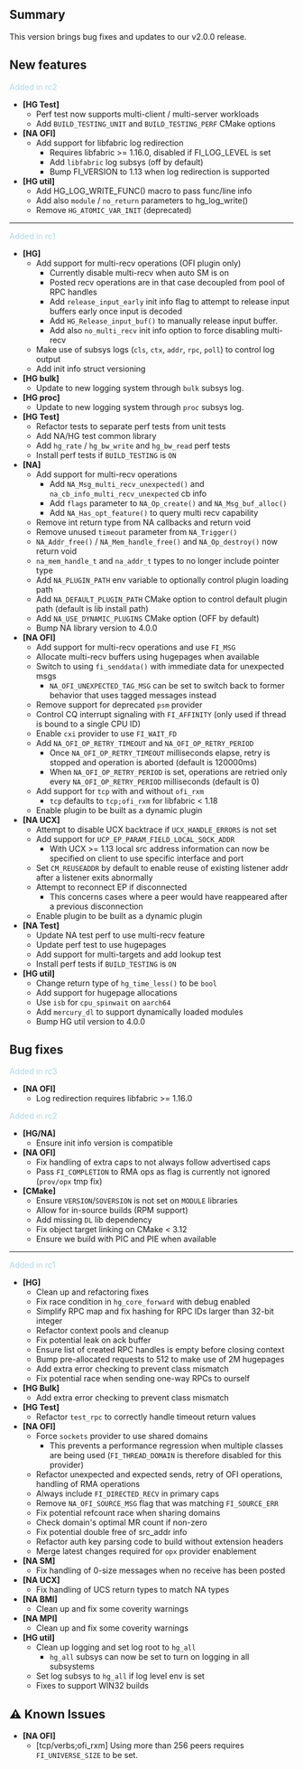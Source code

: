 ## Summary

This version brings bug fixes and updates to our v2.0.0 release.

## New features

<span style="color:lightblue">Added in rc2</span>

- __[HG Test]__
    - Perf test now supports multi-client / multi-server workloads
    - Add `BUILD_TESTING_UNIT` and `BUILD_TESTING_PERF` CMake options
- __[NA OFI]__
    - Add support for libfabric log redirection
        - Requires libfabric >= 1.16.0, disabled if FI_LOG_LEVEL is set
        - Add `libfabric` log subsys (off by default)
        - Bump FI_VERSION to 1.13 when log redirection is supported
- __[HG util]__
    - Add HG_LOG_WRITE_FUNC() macro to pass func/line info
    - Add also `module` / `no_return` parameters to hg_log_write()
    - Remove `HG_ATOMIC_VAR_INIT` (deprecated)

---
<span style="color:lightblue">Added in rc1

- __[HG]__
    - Add support for multi-recv operations (OFI plugin only)
        - Currently disable multi-recv when auto SM is on
        - Posted recv operations are in that case decoupled from pool of RPC handles
        - Add `release_input_early` init info flag to attempt to release input buffers early once input is decoded
        - Add `HG_Release_input_buf()` to manually release input buffer.
        - Add also `no_multi_recv` init info option to force disabling multi-recv
    - Make use of subsys logs (`cls`, `ctx`, `addr`, `rpc`, `poll`) to control log output
    - Add init info struct versioning
- __[HG bulk]__
    - Update to new logging system through `bulk` subsys log.
- __[HG proc]__
    - Update to new logging system through `proc` subsys log.
- __[HG Test]__
    - Refactor tests to separate perf tests from unit tests
    - Add NA/HG test common library
    - Add `hg_rate` / `hg_bw_write` and `hg_bw_read` perf tests
    - Install perf tests if `BUILD_TESTING` is `ON`
- __[NA]__
    - Add support for multi-recv operations
        - Add `NA_Msg_multi_recv_unexpected()` and `na_cb_info_multi_recv_unexpected` cb info
        - Add `flags` parameter to `NA_Op_create()` and `NA_Msg_buf_alloc()`
        - Add `NA_Has_opt_feature()` to query multi recv capability
    - Remove int return type from NA callbacks and return void
    - Remove unused `timeout` parameter from `NA_Trigger()`
    - `NA_Addr_free()` / `NA_Mem_handle_free()` and `NA_Op_destroy()` now return void
    - `na_mem_handle_t` and `na_addr_t` types to no longer include pointer type
    - Add `NA_PLUGIN_PATH` env variable to optionally control plugin loading path
    - Add `NA_DEFAULT_PLUGIN_PATH` CMake option to control default plugin path (default is lib install path)
    - Add `NA_USE_DYNAMIC_PLUGINS` CMake option (OFF by default)
    - Bump NA library version to 4.0.0
- __[NA OFI]__
    - Add support for multi-recv operations and use `FI_MSG`
    - Allocate multi-recv buffers using hugepages when available
    - Switch to using `fi_senddata()` with immediate data for unexpected msgs
        - `NA_OFI_UNEXPECTED_TAG_MSG` can be set to switch back to former behavior that uses tagged messages instead
    - Remove support for deprecated `psm` provider
    - Control CQ interrupt signaling with `FI_AFFINITY` (only used if thread is bound to a single CPU ID)
    - Enable `cxi` provider to use `FI_WAIT_FD`
    - Add `NA_OFI_OP_RETRY_TIMEOUT` and `NA_OFI_OP_RETRY_PERIOD`
        - Once `NA_OFI_OP_RETRY_TIMEOUT` milliseconds elapse, retry is stopped and operation is aborted (default is 120000ms)
        - When `NA_OFI_OP_RETRY_PERIOD` is set, operations are retried only every `NA_OFI_OP_RETRY_PERIOD` milliseconds (default is 0)
    - Add support for `tcp` with and without `ofi_rxm`
        - `tcp` defaults to `tcp;ofi_rxm` for libfabric < 1.18
    - Enable plugin to be built as a dynamic plugin
- __[NA UCX]__
    - Attempt to disable UCX backtrace if `UCX_HANDLE_ERRORS` is not set
    - Add support for `UCP_EP_PARAM_FIELD_LOCAL_SOCK_ADDR`
        - With UCX >= 1.13 local src address information can now be specified on client to use specific interface and port
    - Set `CM_REUSEADDR` by default to enable reuse of existing listener addr after a listener exits abnormally
    - Attempt to reconnect EP if disconnected
        - This concerns cases where a peer would have reappeared after a previous disconnection
    - Enable plugin to be built as a dynamic plugin
- __[NA Test]__
    - Update NA test perf to use multi-recv feature
    - Update perf test to use hugepages
    - Add support for multi-targets and add lookup test
    - Install perf tests if `BUILD_TESTING` is `ON`
- __[HG util]__
    - Change return type of `hg_time_less()` to be `bool`
    - Add support for hugepage allocations
    - Use `isb` for `cpu_spinwait` on `aarch64`
    - Add `mercury_dl` to support dynamically loaded modules
    - Bump HG util version to 4.0.0

## Bug fixes

<span style="color:lightblue">Added in rc3</span>

- __[NA OFI]__
    - Log redirection requires libfabric >= 1.16.0

<span style="color:lightblue">Added in rc2</span>

- __[HG/NA]__
    - Ensure init info version is compatible
- __[NA OFI]__
    - Fix handling of extra caps to not always follow advertised caps
    - Pass `FI_COMPLETION` to RMA ops as flag is currently not ignored (`prov/opx` tmp fix)
- __[CMake]__
    - Ensure `VERSION`/`SOVERSION` is not set on `MODULE` libraries
    - Allow for in-source builds (RPM support)
    - Add missing `DL` lib dependency
    - Fix object target linking on CMake < 3.12
    - Ensure we build with PIC and PIE when available

---
<span style="color:lightblue">Added in rc1

- __[HG]__
    - Clean up and refactoring fixes
    - Fix race condition in `hg_core_forward` with debug enabled
    - Simplify RPC map and fix hashing for RPC IDs larger than 32-bit integer
    - Refactor context pools and cleanup
    - Fix potential leak on ack buffer
    - Ensure list of created RPC handles is empty before closing context
    - Bump pre-allocated requests to 512 to make use of 2M hugepages
    - Add extra error checking to prevent class mismatch
    - Fix potential race when sending one-way RPCs to ourself
- __[HG Bulk]__
    - Add extra error checking to prevent class mismatch
- __[HG Test]__
    - Refactor `test_rpc` to correctly handle timeout return values
- __[NA OFI]__
    - Force `sockets` provider to use shared domains
        - This prevents a performance regression when multiple classes are being used (`FI_THREAD_DOMAIN` is therefore disabled for this provider)
    - Refactor unexpected and expected sends, retry of OFI operations, handling of RMA operations
    - Always include `FI_DIRECTED_RECV` in primary caps
    - Remove `NA_OFI_SOURCE_MSG` flag that was matching `FI_SOURCE_ERR`
    - Fix potential refcount race when sharing domains
    - Check domain's optimal MR count if non-zero
    - Fix potential double free of src_addr info
    - Refactor auth key parsing code to build without extension headers
    - Merge latest changes required for `opx` provider enablement
- __[NA SM]__
    -  Fix handling of 0-size messages when no receive has been posted
- __[NA UCX]__
    - Fix handling of UCS return types to match NA types
- __[NA BMI]__
    - Clean up and fix some coverity warnings
- __[NA MPI]__
    - Clean up and fix some coverity warnings
- __[HG util]__
    - Clean up logging and set log root to `hg_all`
        - `hg_all` subsys can now be set to turn on logging in all subsystems
    - Set log subsys to `hg_all` if log level env is set
    - Fixes to support WIN32 builds

## :warning: Known Issues

- __[NA OFI]__
    - [tcp/verbs;ofi_rxm] Using more than 256 peers requires `FI_UNIVERSE_SIZE` to be set.
